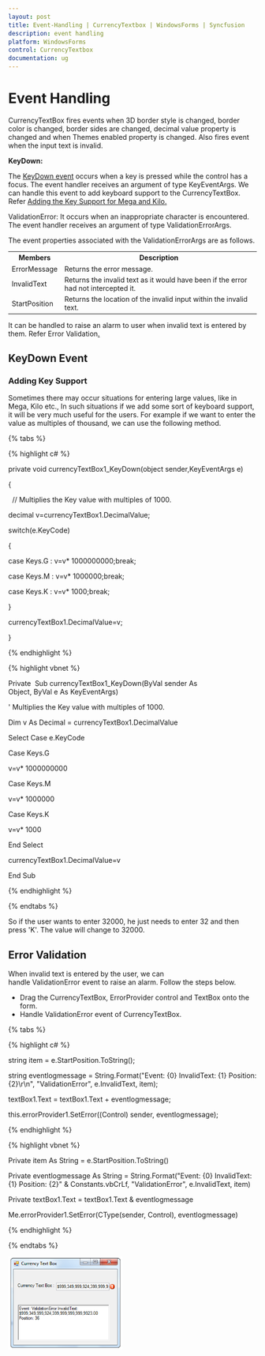 ```yaml
---
layout: post
title: Event-Handling | CurrencyTextbox | WindowsForms | Syncfusion
description: event handling
platform: WindowsForms
control: CurrencyTextbox
documentation: ug
---
```


# Event Handling

CurrencyTextBox fires events when 3D border style is changed, border color is changed, border sides are changed, decimal value property is changed and when Themes enabled property is changed. Also fires event when the input text is invalid.

**KeyDown:**

The [KeyDown event](https://docs.microsoft.com/en-us/dotnet/api/system.windows.forms.control.keydown?redirectedfrom=MSDN&view=netframework-4.7.2) occurs when a key is pressed while the control has a focus. The event handler receives an argument of type KeyEventArgs. We can handle this event to add keyboard support to the CurrencyTextBox. Refer [Adding the Key Support for Mega and Kilo](/windowsforms/tools)[.](/windowsforms/tools)

ValidationError: It occurs when an inappropriate character is encountered. The event handler receives an argument of type ValidationErrorArgs.

The event properties associated with the ValidationErrorArgs are as follows.


<table>
<tr>
<th>
Members</th><th>
Description</th></tr>
<tr>
<td>
ErrorMessage</td><td>
Returns the error message.</td></tr>
<tr>
<td>
InvalidText</td><td>
Returns the invalid text as it would have been if the error had not intercepted it.</td></tr>
<tr>
<td>
StartPosition</td><td>
Returns the location of the invalid input within the invalid text.</td></tr>
</table>


It can be handled to raise an alarm to user when invalid text is entered by them. Refer Error Validation[.](http://help.syncfusion.com/windowsforms/tools)

## KeyDown Event

### Adding Key Support

Sometimes there may occur situations for entering large values, like in Mega, Kilo etc., In such situations if we add some sort of keyboard support, it will be very much useful for the users. For example if we want to enter the value as multiples of thousand, we can use the following method.

{% tabs %}

{% highlight c# %}

private void currencyTextBox1_KeyDown(object sender,KeyEventArgs e)

{

  // Multiplies the Key value with multiples of 1000.

decimal v=currencyTextBox1.DecimalValue;

switch(e.KeyCode)

{

case Keys.G : v=v* 1000000000;break;

case Keys.M : v=v* 1000000;break;

case Keys.K : v=v* 1000;break;

}

currencyTextBox1.DecimalValue=v;

}

{% endhighlight %}

{% highlight vbnet %}

Private  Sub currencyTextBox1_KeyDown(ByVal sender As Object, ByVal e As KeyEventArgs)

' Multiplies the Key value with multiples of 1000.

Dim v As Decimal = currencyTextBox1.DecimalValue

Select Case e.KeyCode

Case Keys.G

v=v* 1000000000

Case Keys.M

v=v* 1000000

Case Keys.K

v=v* 1000

End Select

currencyTextBox1.DecimalValue=v

End Sub

{% endhighlight %}

{% endtabs %}

So if the user wants to enter 32000, he just needs to enter 32 and then press  'K'. The value will change to 32000.

## Error Validation

When invalid text is entered by the user, we can handle ValidationError event to raise an alarm. Follow the steps below.

* Drag the CurrencyTextBox, ErrorProvider control and TextBox onto the form.
* Handle ValidationError event of CurrencyTextBox.

{% tabs %}

{% highlight c# %}

string item = e.StartPosition.ToString();

string eventlogmessage = String.Format("Event: {0} InvalidText: {1} Position: {2}\r\n", "ValidationError", e.InvalidText, item);

textBox1.Text = textBox1.Text + eventlogmessage;

this.errorProvider1.SetError((Control) sender, eventlogmessage);

{% endhighlight %}

{% highlight vbnet %}

Private item As String = e.StartPosition.ToString()

Private eventlogmessage As String = String.Format("Event: {0} InvalidText: {1} Position: {2}" & Constants.vbCrLf, "ValidationError", e.InvalidText, item)

Private textBox1.Text = textBox1.Text & eventlogmessage

Me.errorProvider1.SetError(CType(sender, Control), eventlogmessage)

{% endhighlight %}

{% endtabs %}

![Error validation](Overview_images/Overview_img508.png) 

